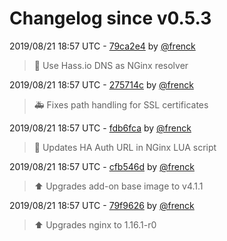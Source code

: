 # Changelog since v0.5.3

2019/08/21 18:57 UTC - [79ca2e4](https://github.com/hassio-addons/addon-glances/commit/79ca2e4ae2b2b6626b4f2ee5d7857c71ec182737) by [@frenck](https://github.com/frenck)
> :hammer: Use Hass.io DNS as NGinx resolver 

2019/08/21 18:57 UTC - [275714c](https://github.com/hassio-addons/addon-glances/commit/275714cfc8b57d284317a286a1f9eb72da05d62e) by [@frenck](https://github.com/frenck)
> :ambulance: Fixes path handling for SSL certificates 

2019/08/21 18:57 UTC - [fdb6fca](https://github.com/hassio-addons/addon-glances/commit/fdb6fcab9339b0956bb556332efdf9e8a7193cd3) by [@frenck](https://github.com/frenck)
> :hammer: Updates HA Auth URL in NGinx LUA script 

2019/08/21 18:57 UTC - [cfb546d](https://github.com/hassio-addons/addon-glances/commit/cfb546d4077c1b733b9c2fe1852c8423f0fe7c8c) by [@frenck](https://github.com/frenck)
> :arrow_up: Upgrades add-on base image to v4.1.1 

2019/08/21 18:57 UTC - [79f9626](https://github.com/hassio-addons/addon-glances/commit/79f9626ed6eb3767b1eb640bc9c34596f6d2ea31) by [@frenck](https://github.com/frenck)
> :arrow_up: Upgrades nginx to 1.16.1-r0 

